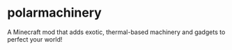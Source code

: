 # polarmachinery
A Minecraft mod that adds exotic, thermal-based machinery and gadgets to perfect your world!

